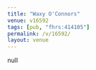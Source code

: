 ```yaml
---
title: "Waxy O'Connors"
venue: v16592
tags: [pub, "fhrs:414105"]
permalink: /v/16592/
layout: venue
---
```

null